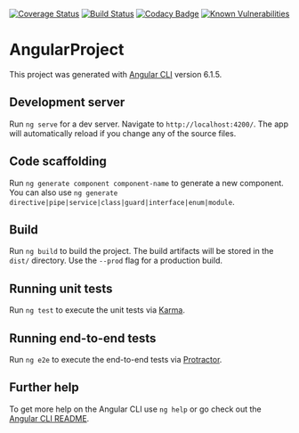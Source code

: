 
[![Coverage Status](https://coveralls.io/repos/github/moezboukhari/AngularProject/badge.svg?branch=feat%2FCI-Coveralls)](https://coveralls.io/github/moezboukhari/AngularProject?branch=feat%2FCI-Coveralls)
[![Build Status](https://travis-ci.org/moezboukhari/AngularProject.svg?branch=master)](https://travis-ci.org/moezboukhari/AngularProject)
[![Codacy Badge](https://api.codacy.com/project/badge/Grade/ba995ca9c5934a719e7adf14751413d9)](https://www.codacy.com/app/moezboukhari/AngularProject?utm_source=github.com&amp;utm_medium=referral&amp;utm_content=moezboukhari/AngularProject&amp;utm_campaign=Badge_Grade)
[![Known Vulnerabilities](https://snyk.io/test/github/moezboukhari/AngularProject/badge.svg?targetFile=package.json)](https://snyk.io/test/github/moezboukhari/AngularProject?targetFile=package.json)

# AngularProject

This project was generated with [Angular CLI](https://github.com/angular/angular-cli) version 6.1.5.

## Development server

Run `ng serve` for a dev server. Navigate to `http://localhost:4200/`. The app will automatically reload if you change any of the source files.

## Code scaffolding

Run `ng generate component component-name` to generate a new component. You can also use `ng generate directive|pipe|service|class|guard|interface|enum|module`.

## Build

Run `ng build` to build the project. The build artifacts will be stored in the `dist/` directory. Use the `--prod` flag for a production build.

## Running unit tests

Run `ng test` to execute the unit tests via [Karma](https://karma-runner.github.io).

## Running end-to-end tests

Run `ng e2e` to execute the end-to-end tests via [Protractor](http://www.protractortest.org/).

## Further help

To get more help on the Angular CLI use `ng help` or go check out the [Angular CLI README](https://github.com/angular/angular-cli/blob/master/README.md).

